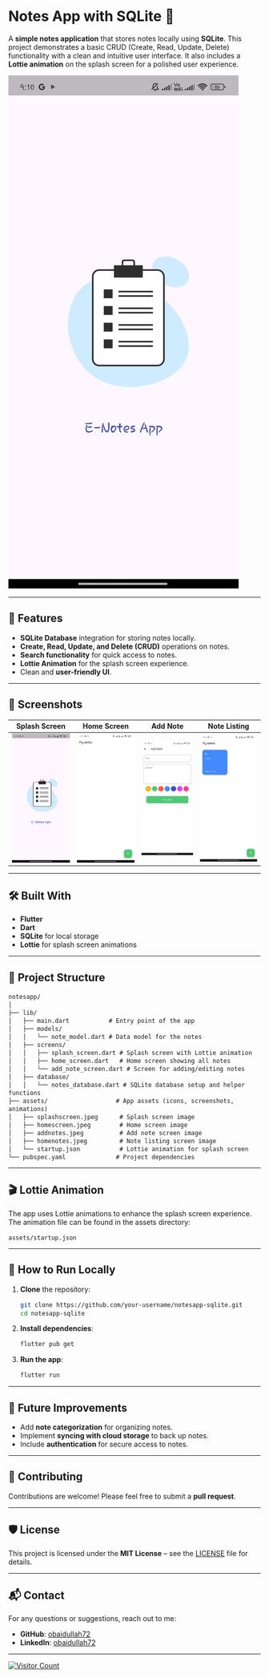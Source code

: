 # Notes App with SQLite 📝

A **simple notes application** that stores notes locally using **SQLite**. This project demonstrates a basic CRUD (Create, Read, Update, Delete) functionality with a clean and intuitive user interface. It also includes a **Lottie animation** on the splash screen for a polished user experience.

![Splash Screen Animation](assets/splashscreen.jpeg)

---

## 🚀 Features
- **SQLite Database** integration for storing notes locally.
- **Create, Read, Update, and Delete (CRUD)** operations on notes.
- **Search functionality** for quick access to notes.
- **Lottie Animation** for the splash screen experience.
- Clean and **user-friendly UI**.

---

## 📸 Screenshots

| Splash Screen      | Home Screen       | Add Note       | Note Listing    |
|--------------------|-------------------|----------------|-----------------|
| ![Splash Screen](assets/splashscreen.jpeg) | ![Home Screen](assets/homescreen.jpeg) | ![Add Note](assets/addnotes.jpeg) | ![Home Notes](assets/homenotes.jpeg) |

---

## 🛠️ Built With
- **Flutter**  
- **Dart**  
- **SQLite** for local storage  
- **Lottie** for splash screen animations  

---

## 📂 Project Structure
```plaintext
notesapp/
│
├── lib/
│   ├── main.dart           # Entry point of the app
│   ├── models/
│   │   └── note_model.dart # Data model for the notes
│   ├── screens/
│   │   ├── splash_screen.dart # Splash screen with Lottie animation
│   │   ├── home_screen.dart   # Home screen showing all notes
│   │   └── add_note_screen.dart # Screen for adding/editing notes
│   ├── database/
│   │   └── notes_database.dart # SQLite database setup and helper functions
├── assets/                   # App assets (icons, screenshots, animations)
│   ├── splashscreen.jpeg      # Splash screen image
│   ├── homescreen.jpeg        # Home screen image
│   ├── addnotes.jpeg          # Add note screen image
│   ├── homenotes.jpeg         # Note listing screen image
│   └── startup.json           # Lottie animation for splash screen
└── pubspec.yaml              # Project dependencies
```

---

## 🎬 Lottie Animation

The app uses Lottie animations to enhance the splash screen experience. The animation file can be found in the assets directory:

```plaintext
assets/startup.json
```

---

## 🚀 How to Run Locally
1. **Clone** the repository:
   ```bash
   git clone https://github.com/your-username/notesapp-sqlite.git
   cd notesapp-sqlite
   ```

2. **Install dependencies**:
   ```bash
   flutter pub get
   ```

3. **Run the app**:
   ```bash
   flutter run
   ```

---

## 🌟 Future Improvements
- Add **note categorization** for organizing notes.
- Implement **syncing with cloud storage** to back up notes.
- Include **authentication** for secure access to notes.

---

## 🤝 Contributing
Contributions are welcome! Please feel free to submit a **pull request**.

---

## 🛡️ License
This project is licensed under the **MIT License** – see the [LICENSE](LICENSE) file for details.

---

## 📬 Contact
For any questions or suggestions, reach out to me:

- **GitHub**: [obaidullah72](https://github.com/obaidullah72/)
- **LinkedIn**: [obaidullah72](https://www.linkedin.com/in/obaidullah72/)

---

[![Visitor Count](https://visitcount.itsvg.in/api?id=obaidullah72&label=Profile%20Views&color=1&icon=5&pretty=true)](https://visitcount.itsvg.in)
